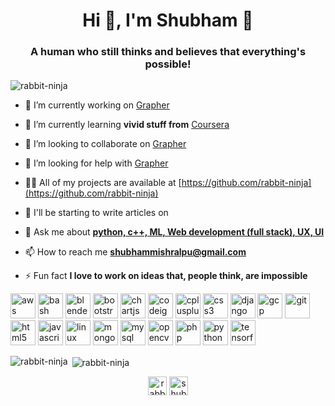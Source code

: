 <h1 align="center">Hi 👋, I'm Shubham 🐰</h1>
<h3 align="center">A human who still thinks and believes that everything's possible!</h3>

<p align="left"> <img src="https://komarev.com/ghpvc/?username=rabbit-ninja" alt="rabbit-ninja" /> </p>

- 🔭 I’m currently working on [Grapher](https://github.com/rabbit-ninja/grapher)

- 🌱 I’m currently learning **vivid stuff from** [Coursera](https://www.coursera.org/user/383a59569bda631999ddbb11fff93f5a)

- 👯 I’m looking to collaborate on [Grapher](https://github.com/rabbit-ninja/grapher)

- 🤝 I’m looking for help with [Grapher](https://github.com/rabbit-ninja/grapher)

- 👨‍💻 All of my projects are available at [https://github.com/rabbit-ninja](https://github.com/rabbit-ninja)

- 📝 I'll be starting to write articles on [<undisclosed>](<undisclosed>)

- 💬 Ask me about [**python, c++, ML, Web development (full stack), UX, UI**](#)

- 📫 How to reach me **shubhammishralpu@gmail.com**

- ⚡ Fun fact **I love to work on ideas that, people think, are impossible**

<p align="left"><img src="https://devicons.github.io/devicon/devicon.git/icons/amazonwebservices/amazonwebservices-original-wordmark.svg" alt="aws" width="40" height="40"/> <img src="https://www.vectorlogo.zone/logos/gnu_bash/gnu_bash-icon.svg" alt="bash" width="40" height="40"/> <img src="https://download.blender.org/branding/community/blender_community_badge_white.svg" alt="blender" width="40" height="40"/> <img src="https://devicons.github.io/devicon/devicon.git/icons/bootstrap/bootstrap-plain.svg" alt="bootstrap" width="40" height="40"/> <img src="https://www.chartjs.org/media/logo-title.svg" alt="chartjs" width="40" height="40"/> <img src="https://cdn.worldvectorlogo.com/logos/codeigniter.svg" alt="codeigniter" width="40" height="40"/> <img src="https://devicons.github.io/devicon/devicon.git/icons/cplusplus/cplusplus-original.svg" alt="cplusplus" width="40" height="40"/> <img src="https://devicons.github.io/devicon/devicon.git/icons/css3/css3-original-wordmark.svg" alt="css3" width="40" height="40"/> <img src="https://devicons.github.io/devicon/devicon.git/icons/django/django-original.svg" alt="django" width="40" height="40"/> <img src="https://www.vectorlogo.zone/logos/google_cloud/google_cloud-icon.svg" alt="gcp" width="40" height="40"/> <img src="https://www.vectorlogo.zone/logos/git-scm/git-scm-icon.svg" alt="git" width="40" height="40"/> <img src="https://devicons.github.io/devicon/devicon.git/icons/html5/html5-original-wordmark.svg" alt="html5" width="40" height="40"/> <img src="https://devicons.github.io/devicon/devicon.git/icons/javascript/javascript-original.svg" alt="javascript" width="40" height="40"/> <img src="https://devicons.github.io/devicon/devicon.git/icons/linux/linux-original.svg" alt="linux" width="40" height="40"/> <img src="https://devicons.github.io/devicon/devicon.git/icons/mongodb/mongodb-original-wordmark.svg" alt="mongodb" width="40" height="40"/> <img src="https://devicons.github.io/devicon/devicon.git/icons/mysql/mysql-original-wordmark.svg" alt="mysql" width="40" height="40"/> <img src="https://www.vectorlogo.zone/logos/opencv/opencv-icon.svg" alt="opencv" width="40" height="40"/> <img src="https://devicons.github.io/devicon/devicon.git/icons/php/php-original.svg" alt="php" width="40" height="40"/> <img src="https://devicons.github.io/devicon/devicon.git/icons/python/python-original.svg" alt="python" width="40" height="40"/> <img src="https://www.vectorlogo.zone/logos/tensorflow/tensorflow-icon.svg" alt="tensorflow" width="40" height="40"/></p><p><img align="left" src="https://github-readme-stats.vercel.app/api/top-langs/?username=rabbit-ninja&layout=compact&hide=html" alt="rabbit-ninja" /></p>

<p>&nbsp;<img align="center" src="https://github-readme-stats.vercel.app/api?username=rabbit-ninja&show_icons=true" alt="rabbit-ninja" /></p>

<p align="center">
<a href="https://dev.to/rabbitninja" target="blank"><img align="center" src="https://cdn.jsdelivr.net/npm/simple-icons@3.0.1/icons/dev-dot-to.svg" alt="rabbitninja" height="30" width="30" /></a>
<a href="https://linkedin.com/in/shubham-mishra-cs" target="blank"><img align="center" src="https://cdn.jsdelivr.net/npm/simple-icons@3.0.1/icons/linkedin.svg" alt="shubham-mishra-cs" height="30" width="30" /></a>
</p>
